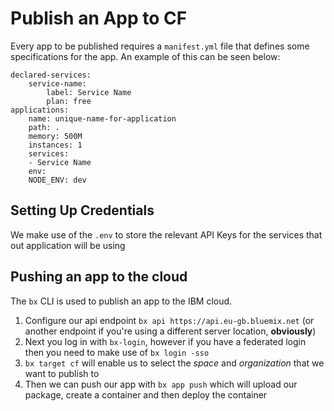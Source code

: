 # Publish an App to CF

Every app to be published requires a `manifest.yml` file that defines some specifications for the app. An example of this can be seen below:

```text
declared-services:
    service-name:
        label: Service Name
        plan: free
applications:
    name: unique-name-for-application
    path: .
    memory: 500M
    instances: 1
    services: 
    - Service Name
    env:
    NODE_ENV: dev
```

## Setting Up Credentials

We make use of the `.env` to store the relevant API Keys for the services that out application will be using

## Pushing an app to the cloud

The `bx` CLI is used to publish an app to the IBM cloud.

1. Configure our api endpoint `bx api https://api.eu-gb.bluemix.net` \(or another endpoint if you're using a different server location, **obviously**\)
2. Next you log in with `bx-login`, however if you have a federated login then you need to make use of `bx login -sso`
3. `bx target cf` will enable us to select the _space_ and _organization_ that we want to publish to
4. Then we can push our app with `bx app push` which will upload our package, create a container and then deploy the container


